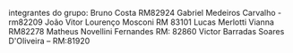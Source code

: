 integrantes do grupo:
Bruno Costa RM82924
Gabriel Medeiros Carvalho - rm82209
João Vitor Lourenço Mosconi RM 83101
Lucas Merlotti Vianna RM82278
Matheus Novellini Fernandes RM: 82860
Victor Barradas Soares D'Oliveira – RM:81920
